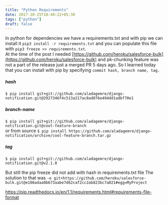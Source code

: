 ```yaml
---
title: "Python Requirements"
date: 2017-10-25T18:49:22+05:30
tags: ["python"]
draft: false
---
```


In python for dependencies we have a requirements.txt and with pip we can install it `pip3 install -r requirements.txt`
and you can populate this file with `pip3 freeze >> requirements.txt`.  
At the time of the post I needed [https://github.com/heroku/salesforce-bulk](https://github.com/heroku/salesforce-bulk) and pk-chunking feature was not a part of the release just a merged PR 5 days ago. So I learned today that you can install with pip by specifying  `commit hash, branch name, tag.`  

##### hash
`$ pip install git+git://github.com/aladagemre/django-notification.git@2927346f4c513a217ac8ad076e494dd1adbf70e1`

##### branch-name
`$ pip install git+git://github.com/aladagemre/django-notification.git@cool-feature-branch`  
or from source
`$ pip install https://github.com/aladagemre/django-notification/archive/cool-feature-branch.tar.gz`

##### tag
`$ pip install git+git://github.com/aladagemre/django-notification.git@v2.1.0`


But still the pip freeze did not add with hash in requirements.txt file
The solution to that was
`-e git+https://github.com/heroku/salesforce-bulk.git@e106adaa0b673aabe7d62caf2cc2ab823bc7a021#egg=MyProject`

https://pip.readthedocs.io/en/1.1/requirements.html#requirements-file-format
